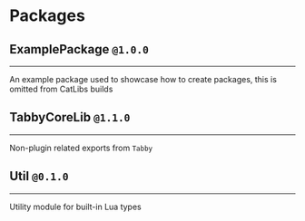 # Packages

## ExamplePackage `@1.0.0`
---
An example package used to showcase how to create packages, this is omitted from CatLibs builds

## TabbyCoreLib `@1.1.0`
---

Non-plugin related exports from `Tabby`

## Util `@0.1.0`
---

Utility module for built-in Lua types
